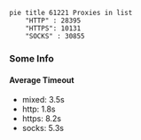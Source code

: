 
```mermaid
pie title 61221 Proxies in list
    "HTTP" : 28395
    "HTTPS": 10131
    "SOCKS" : 30855
```

### Some Info
#### Average Timeout

- mixed: 3.5s
- http: 1.8s
- https: 8.2s
- socks: 5.3s